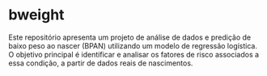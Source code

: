 # bweight
Este repositório apresenta um projeto de análise de dados e predição de baixo peso ao nascer (BPAN) utilizando um modelo de regressão logística. O objetivo principal é identificar e analisar os fatores de risco associados a essa condição, a partir de dados reais de nascimentos.
